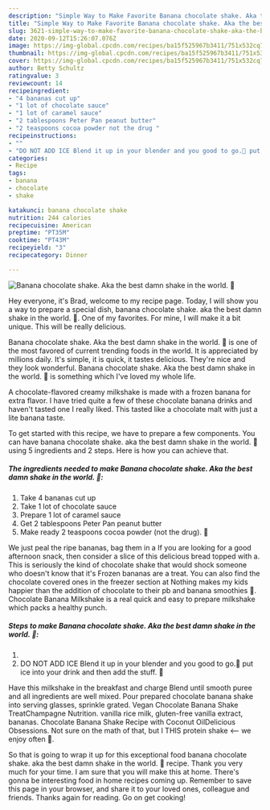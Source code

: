```yaml
---
description: "Simple Way to Make Favorite Banana chocolate shake. Aka the best damn shake in the world. 🙂"
title: "Simple Way to Make Favorite Banana chocolate shake. Aka the best damn shake in the world. 🙂"
slug: 3621-simple-way-to-make-favorite-banana-chocolate-shake-aka-the-best-damn-shake-in-the-world
date: 2020-09-12T15:26:07.076Z
image: https://img-global.cpcdn.com/recipes/ba15f525967b3411/751x532cq70/banana-chocolate-shake-aka-the-best-damn-shake-in-the-world-🙂-recipe-main-photo.jpg
thumbnail: https://img-global.cpcdn.com/recipes/ba15f525967b3411/751x532cq70/banana-chocolate-shake-aka-the-best-damn-shake-in-the-world-🙂-recipe-main-photo.jpg
cover: https://img-global.cpcdn.com/recipes/ba15f525967b3411/751x532cq70/banana-chocolate-shake-aka-the-best-damn-shake-in-the-world-🙂-recipe-main-photo.jpg
author: Betty Schultz
ratingvalue: 3
reviewcount: 14
recipeingredient:
- "4 bananas cut up"
- "1 lot of chocolate sauce"
- "1 lot of caramel sauce"
- "2 tablespoons Peter Pan peanut butter"
- "2 teaspoons cocoa powder not the drug "
recipeinstructions:
- ""
- "DO NOT ADD ICE Blend it up in your blender and you good to go.🙂 put ice into your drink and then add the stuff. 🙂"
categories:
- Recipe
tags:
- banana
- chocolate
- shake

katakunci: banana chocolate shake 
nutrition: 244 calories
recipecuisine: American
preptime: "PT35M"
cooktime: "PT43M"
recipeyield: "3"
recipecategory: Dinner

---
```



![Banana chocolate shake. Aka the best damn shake in the world. 🙂](https://img-global.cpcdn.com/recipes/ba15f525967b3411/751x532cq70/banana-chocolate-shake-aka-the-best-damn-shake-in-the-world-🙂-recipe-main-photo.jpg)

Hey everyone, it's Brad, welcome to my recipe page. Today, I will show you a way to prepare a special dish, banana chocolate shake. aka the best damn shake in the world. 🙂. One of my favorites. For mine, I will make it a bit unique. This will be really delicious.

Banana chocolate shake. Aka the best damn shake in the world. 🙂 is one of the most favored of current trending foods in the world. It is appreciated by millions daily. It's simple, it is quick, it tastes delicious. They're nice and they look wonderful. Banana chocolate shake. Aka the best damn shake in the world. 🙂 is something which I've loved my whole life.

A chocolate-flavored creamy milkshake is made with a frozen banana for extra flavor. I have tried quite a few of these chocolate banana drinks and haven&#39;t tasted one I really liked. This tasted like a chocolate malt with just a lite banana taste.


To get started with this recipe, we have to prepare a few components. You can have banana chocolate shake. aka the best damn shake in the world. 🙂 using 5 ingredients and 2 steps. Here is how you can achieve that.

<!--inarticleads1-->

##### The ingredients needed to make Banana chocolate shake. Aka the best damn shake in the world. 🙂:

1. Take 4 bananas cut up
1. Take 1 lot of chocolate sauce
1. Prepare 1 lot of caramel sauce
1. Get 2 tablespoons Peter Pan peanut butter
1. Make ready 2 teaspoons cocoa powder (not the drug). 🙂


We just peal the ripe bananas, bag them in a If you are looking for a good afternoon snack, then consider a slice of this delicious bread topped with a. This is seriously the kind of chocolate shake that would shock someone who doesn&#39;t know that it&#39;s Frozen bananas are a treat. You can also find the chocolate covered ones in the freezer section at Nothing makes my kids happier than the addition of chocolate to their pb and banana smoothies 🙂. Chocolate Banana Milkshake is a real quick and easy to prepare milkshake which packs a healthy punch. 

<!--inarticleads2-->

##### Steps to make Banana chocolate shake. Aka the best damn shake in the world. 🙂:

1. 
1. DO NOT ADD ICE Blend it up in your blender and you good to go.🙂 put ice into your drink and then add the stuff. 🙂


Have this milkshake in the breakfast and charge Blend until smooth puree and all ingredients are well mixed. Pour prepared chocolate banana shake into serving glasses, sprinkle grated. Vegan Chocolate Banana Shake TreatChampagne Nutrition. vanilla rice milk, gluten-free vanilla extract, bananas. Chocolate Banana Shake Recipe with Coconut OilDelicious Obsessions. Not sure on the math of that, but I THIS protein shake &lt;— we enjoy often 🙂. 

So that is going to wrap it up for this exceptional food banana chocolate shake. aka the best damn shake in the world. 🙂 recipe. Thank you very much for your time. I am sure that you will make this at home. There's gonna be interesting food in home recipes coming up. Remember to save this page in your browser, and share it to your loved ones, colleague and friends. Thanks again for reading. Go on get cooking!
